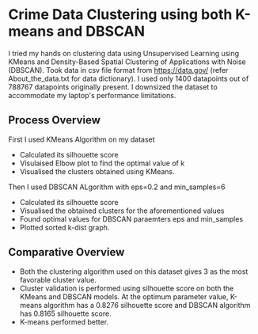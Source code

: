 # Crime Data Clustering using both K-means and DBSCAN

I tried my hands on clustering data using Unsupervised Learning using KMeans and Density-Based Spatial Clustering of Applications with Noise (DBSCAN). Took data in csv file format from https://data.gov/ (refer About_the_data.txt for data dictionary). I used only 1400 datapoints out of 788767 datapoints originally present. I downsized the dataset to accommodate my laptop's performance limitations.

## Process Overview 

First I used KMeans Algorithm on my dataset
* Calculated its silhouette score
* Visulaised Elbow plot to find the optimal value of k
* Visualised the clusters obtained using KMeans.

Then I used DBSCAN ALgorithm with eps=0.2 and min_samples=6
* Calculated its silhouette score
* Visualised the obtained clusters for the aforementioned values
* Found optimal values for DBSCAN paraemters eps and min_samples
* Plotted sorted k-dist graph.

## Comparative Overview
 
* Both the clustering algorithm used on this dataset gives 3 as the most favorable cluster value.
* Cluster validation is performed using silhouette score on both the KMeans and DBSCAN models. 
At the optimum parameter value, K-means algorithm has a 0.8276 silhouette score and DBSCAN algorithm has 0.8165 silhouette score.
* K-means performed better.
